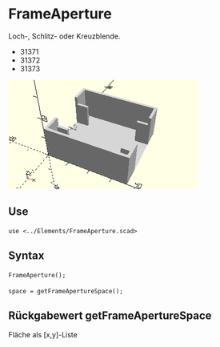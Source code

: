 # FrameAperture
Loch-, Schlitz- oder Kreuzblende.
- 31371
- 31372
- 31373

![FrameAperture](../../images/FrameAperture.png)

## Use
```
use <../Elements/FrameAperture.scad>
```

## Syntax
```
FrameAperture();

space = getFrameApertureSpace();
```

## Rückgabewert getFrameApertureSpace
Fläche als \[x,y]-Liste